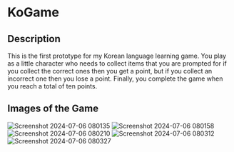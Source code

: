 # KoGame

## Description
This is the first prototype for my Korean language learning game.
You play as a little character who needs to collect items that you are prompted for
if you collect the correct ones then you get a point, but if you collect an incorrect
one then you lose a point. Finally, you complete the game when you reach a total of ten points.

## Images of the Game
![Screenshot 2024-07-06 080135](https://github.com/Neteree/KoGame/assets/57681573/3a0b5d87-66d6-4798-9b53-6eb65ac183b9)
![Screenshot 2024-07-06 080158](https://github.com/Neteree/KoGame/assets/57681573/7acf041b-36db-400b-acbf-c3ed19deb5d7)
![Screenshot 2024-07-06 080210](https://github.com/Neteree/KoGame/assets/57681573/4b893c84-d4e0-4483-b5db-f5b5d9e5d205)
![Screenshot 2024-07-06 080312](https://github.com/Neteree/KoGame/assets/57681573/b84133c1-51fd-4847-a67d-11b9f422d31c)
![Screenshot 2024-07-06 080327](https://github.com/Neteree/KoGame/assets/57681573/2ee320a3-ec0a-47de-a717-9043b2f58427)
